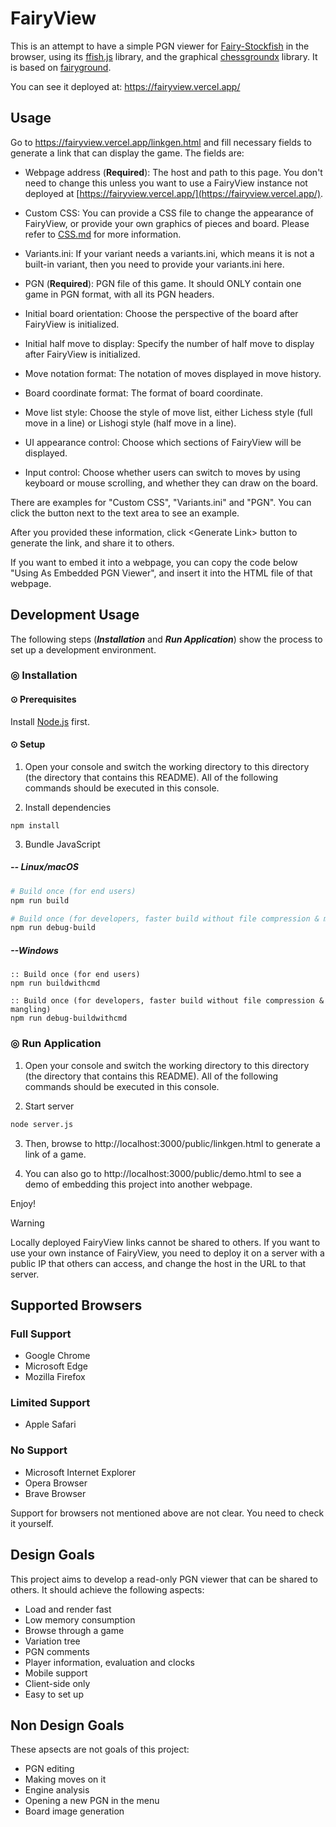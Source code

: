﻿# FairyView
This is an attempt to have a simple PGN viewer for [Fairy-Stockfish](https://github.com/ianfab/Fairy-Stockfish) in the browser, using its [ffish.js](https://www.npmjs.com/package/ffish-es6) library, and the graphical [chessgroundx](https://github.com/gbtami/chessgroundx) library. It is based on [fairyground](https://github.com/ianfab/fairyground).

You can see it deployed at: https://fairyview.vercel.app/

## Usage

Go to https://fairyview.vercel.app/linkgen.html and fill necessary fields to generate a link that can display the game. The fields are:

- Webpage address (**Required**): The host and path to this page. You don't need to change this unless you want to use a FairyView instance not deployed at [https://fairyview.vercel.app/](https://fairyview.vercel.app/).

- Custom CSS: You can provide a CSS file to change the appearance of FairyView, or provide your own graphics of pieces and board. Please refer to [CSS.md](./CSS.md) for more information.

- Variants.ini: If your variant needs a variants.ini, which means it is not a built-in variant, then you need to provide your variants.ini here.

- PGN (**Required**): PGN file of this game. It should ONLY contain one game in PGN format, with all its PGN headers.

- Initial board orientation: Choose the perspective of the board after FairyView is initialized.

- Initial half move to display: Specify the number of half move to display after FairyView is initialized.

- Move notation format: The notation of moves displayed in move history.

- Board coordinate format: The format of board coordinate.

- Move list style: Choose the style of move list, either Lichess style (full move in a line) or Lishogi style (half move in a line).

- UI appearance control: Choose which sections of FairyView will be displayed.

- Input control: Choose whether users can switch to moves by using keyboard or mouse scrolling, and whether they can draw on the board.

There are examples for "Custom CSS", "Variants.ini" and "PGN". You can click the button next to the text area to see an example.

After you provided these information, click \<Generate Link\> button to generate the link, and share it to others.

If you want to embed it into a webpage, you can copy the code below "Using As Embedded PGN Viewer", and insert it into the HTML file of that webpage.

## Development Usage

The following steps (_**Installation**_ and _**Run Application**_) show the process to set up a development environment.

### ◎ Installation

#### ⊙ Prerequisites

Install [Node.js](https://nodejs.org/en/download) first.

#### ⊙ Setup

1. Open your console and switch the working directory to this directory (the directory that contains this README). All of the following commands should be executed in this console.

2. Install dependencies

```
npm install
```

3. Bundle JavaScript

##### -- Linux/macOS

```bash
# Build once (for end users)
npm run build

# Build once (for developers, faster build without file compression & mangling)
npm run debug-build
```

##### --Windows

```batch
:: Build once (for end users)
npm run buildwithcmd

:: Build once (for developers, faster build without file compression & mangling)
npm run debug-buildwithcmd
```

### ◎ Run Application

1. Open your console and switch the working directory to this directory (the directory that contains this README). All of the following commands should be executed in this console.

2. Start server

```bash
node server.js
```

3. Then, browse to http://localhost:3000/public/linkgen.html to generate a link of a game.

4. You can also go to http://localhost:3000/public/demo.html to see a demo of embedding this project into another webpage.

Enjoy!

> [!WARNING]
> Locally deployed FairyView links cannot be shared to others.
> If you want to use your own instance of FairyView, you need to deploy it on a server with a public IP that others can access, and change the host in the URL to that server.

## Supported Browsers

### Full Support

- Google Chrome
- Microsoft Edge
- Mozilla Firefox

### Limited Support

- Apple Safari

### No Support

- Microsoft Internet Explorer
- Opera Browser
- Brave Browser

Support for browsers not mentioned above are not clear. You need to check it yourself.

## Design Goals

This project aims to develop a read-only PGN viewer that can be shared to others. It should achieve the following aspects:

- Load and render fast
- Low memory consumption
- Browse through a game
- Variation tree
- PGN comments
- Player information, evaluation and clocks
- Mobile support
- Client-side only
- Easy to set up

## Non Design Goals

These apsects are not goals of this project:

- PGN editing
- Making moves on it
- Engine analysis
- Opening a new PGN in the menu
- Board image generation
